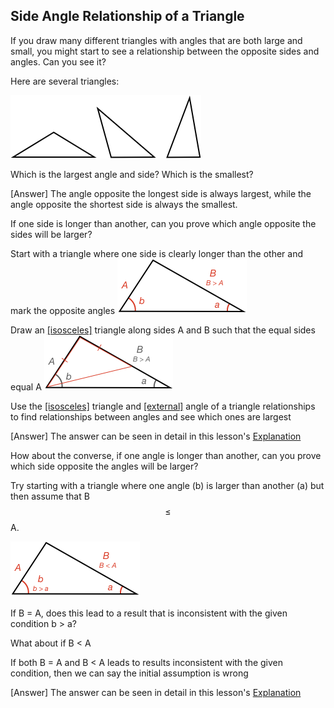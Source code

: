 ## Side Angle Relationship of a Triangle

If you draw many different triangles with angles that are both large and small, you might start to see a relationship between the opposite sides and angles. Can you see it?

<hintLow>
Here are several triangles:

![](examples.png)
</hintLow>

<hint>Which is the largest angle and side? Which is the smallest?</hint>

<hintLow>[Answer]
The angle opposite the longest side is always largest, while the angle opposite the shortest side is always the smallest.
</hintLow>

If one side is longer than another, can you prove which angle opposite the sides will be larger?

<hintLow>Start with a triangle where one side is clearly longer than the other and mark the opposite angles
![](start.png)
</hintLow>

<hintLow>Draw an [[isosceles]]((qr,'Math/Geometry_1/Isosceles/base/Main',#00756F))  triangle along sides A and B such that the equal sides equal A
![](isosceles.png)
</hintLow>

<hint>Use the [[isosceles]]((qr,'Math/Geometry_1/Isosceles/base/Main',#00756F)) triangle and [[external]]((qr,'Math/Geometry_1/ExternalAngles/base/External',#00756F)) angle of a triangle relationships to find relationships between angles and see which ones are largest</hint>

<hintLow>[Answer]
  The answer can be seen in detail in this lesson's [Explanation](/Lessons/Math/Geometry_1/SideAngleRelationship/explanation/base?page=3)
</hintLow>

How about the converse, if one angle is longer than another, can you prove which side opposite the angles will be larger?

<hintLow>Try starting with a triangle where one angle (b) is larger than another (a) but then assume that B $$\le$$ A.

![](angletoside.png)

</hintLow>

<hint>If B = A, does this lead to a result that is inconsistent with the given condition b > a?</hint>

<hint>What about if B < A</hint>

<hint>If both B = A and B < A leads to results inconsistent with the given condition, then we can say the initial assumption is wrong</hint>

<hintLow>[Answer]
  The answer can be seen in detail in this lesson's [Explanation](/Lessons/Math/Geometry_1/SideAngleRelationship/explanation/base?page=23)
</hintLow>
